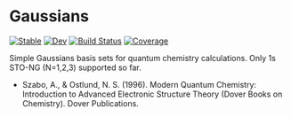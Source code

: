 # Gaussians

[![Stable](https://img.shields.io/badge/docs-stable-blue.svg)](https://juliaatoms.org/Gaussians.jl/stable)
[![Dev](https://img.shields.io/badge/docs-dev-blue.svg)](https://juliaatoms.org/Gaussians.jl/dev)
[![Build Status](https://github.com/JuliaAtoms/Gaussians.jl/workflows/CI/badge.svg)](https://github.com/JuliaAtoms/Gaussians.jl/actions)
[![Coverage](https://codecov.io/gh/JuliaAtoms/Gaussians.jl/branch/master/graph/badge.svg)](https://codecov.io/gh/JuliaAtoms/Gaussians.jl)

Simple Gaussians basis sets for quantum chemistry calculations. Only
1s STO-NG (N=1,2,3) supported so far.

- Szabo, A., & Ostlund, N. S. (1996). Modern Quantum Chemistry:
  Introduction to Advanced Electronic Structure Theory (Dover Books on
  Chemistry). Dover Publications.
